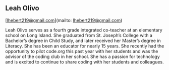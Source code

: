 ## Leah Olivo

[lhebert219@gmail.com](mailto: lhebert219@gmail.com)

Leah Olivo serves as a fourth grade integrated co-teacher at an elementary school on Long Island.  She graduated from St. Joseph’s College with a Bachelor’s degree in Child Study, and later received her Master’s degree in Literacy. She has been an educator for nearly 15 years.  She recently had the opportunity to pilot code.org this past year with her students and was the advisor of the coding club in her school.  She has a passion for technology and is excited to continue to share coding with her students and colleagues.